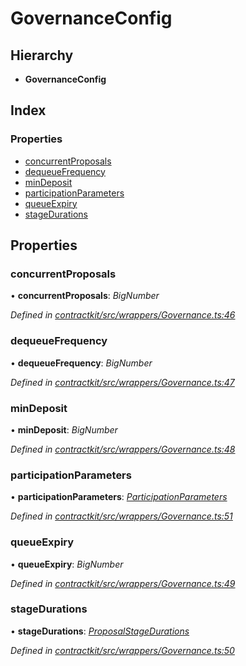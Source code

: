 # GovernanceConfig

## Hierarchy

* **GovernanceConfig**

## Index

### Properties

* [concurrentProposals](../interfaces/_wrappers_governance_.governanceconfig.md#concurrentproposals)
* [dequeueFrequency](../interfaces/_wrappers_governance_.governanceconfig.md#dequeuefrequency)
* [minDeposit](../interfaces/_wrappers_governance_.governanceconfig.md#mindeposit)
* [participationParameters](../interfaces/_wrappers_governance_.governanceconfig.md#participationparameters)
* [queueExpiry](../interfaces/_wrappers_governance_.governanceconfig.md#queueexpiry)
* [stageDurations](../interfaces/_wrappers_governance_.governanceconfig.md#stagedurations)

## Properties

### concurrentProposals

• **concurrentProposals**: _BigNumber_

_Defined in_ [_contractkit/src/wrappers/Governance.ts:46_](https://github.com/celo-org/celo-monorepo/blob/master/packages/contractkit/src/wrappers/Governance.ts#L46)

### dequeueFrequency

• **dequeueFrequency**: _BigNumber_

_Defined in_ [_contractkit/src/wrappers/Governance.ts:47_](https://github.com/celo-org/celo-monorepo/blob/master/packages/contractkit/src/wrappers/Governance.ts#L47)

### minDeposit

• **minDeposit**: _BigNumber_

_Defined in_ [_contractkit/src/wrappers/Governance.ts:48_](https://github.com/celo-org/celo-monorepo/blob/master/packages/contractkit/src/wrappers/Governance.ts#L48)

### participationParameters

• **participationParameters**: [_ParticipationParameters_](../interfaces/_wrappers_governance_.participationparameters.md)

_Defined in_ [_contractkit/src/wrappers/Governance.ts:51_](https://github.com/celo-org/celo-monorepo/blob/master/packages/contractkit/src/wrappers/Governance.ts#L51)

### queueExpiry

• **queueExpiry**: _BigNumber_

_Defined in_ [_contractkit/src/wrappers/Governance.ts:49_](https://github.com/celo-org/celo-monorepo/blob/master/packages/contractkit/src/wrappers/Governance.ts#L49)

### stageDurations

• **stageDurations**: [_ProposalStageDurations_](../interfaces/_wrappers_governance_.proposalstagedurations.md)

_Defined in_ [_contractkit/src/wrappers/Governance.ts:50_](https://github.com/celo-org/celo-monorepo/blob/master/packages/contractkit/src/wrappers/Governance.ts#L50)

